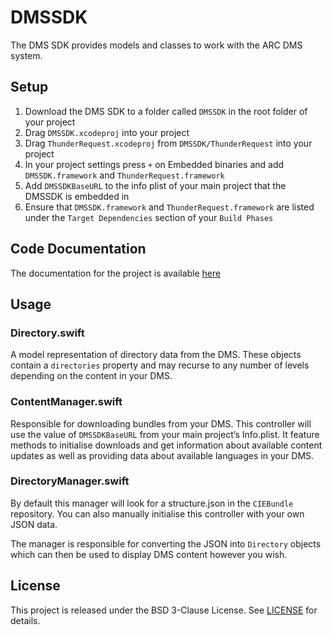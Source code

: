 # DMSSDK

The DMS SDK provides models and classes to work with the ARC DMS system.

## Setup
1. Download the DMS SDK to a folder called `DMSSDK` in the root folder of your project
2. Drag `DMSSDK.xcodeproj` into your project
3. Drag `ThunderRequest.xcodeproj` from `DMSSDK/ThunderRequest` into your project
4. In your project settings press `+` on Embedded binaries and add `DMSSDK.framework` and `ThunderRequest.framework`
5. Add `DMSSDKBaseURL` to the info plist of your main project that the DMSSDK is embedded in
6. Ensure that `DMSSDK.framework` and `ThunderRequest.framework` are listed under the `Target Dependencies` section of your `Build Phases`

## Code Documentation
The documentation for the project is available [here](https://3sidedcube.github.io/dmssdk-ios-framework/)

## Usage

### Directory.swift

A model representation of directory data from the DMS. These objects contain a `directories` property and may recurse to any number of levels depending on the content in your DMS.

### ContentManager.swift

Responsible for downloading bundles from your DMS. This controller will use the value of `DMSSDKBaseURL` from your main project’s Info.plist. It feature methods to initialise downloads and get information about available content updates as well as providing data about available languages in your DMS.

### DirectoryManager.swift

By default this manager will look for a structure.json in the `CIEBundle` repository. You can also manually initialise this controller with your own JSON data. 

The manager is responsible for converting the JSON into `Directory` objects which can then be used to display DMS content however you wish.

## License
This project is released under the BSD 3-Clause License. See [LICENSE](LICENSE) for details.